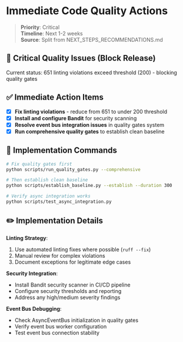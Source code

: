 # Immediate Code Quality Actions

> **Priority**: Critical  
> **Timeline**: Next 1-2 weeks  
> **Source**: Split from NEXT_STEPS_RECOMMENDATIONS.md

## 🚨 Critical Quality Issues (Block Release)

Current status: 651 linting violations exceed threshold (200) - blocking quality gates

## ✅ Immediate Action Items

- [x] **Fix linting violations** - reduce from 651 to under 200 threshold
- [x] **Install and configure Bandit** for security scanning  
- [x] **Resolve event bus integration issues** in quality gates system
- [x] **Run comprehensive quality gates** to establish clean baseline

## 🔧 Implementation Commands

```bash
# Fix quality gates first
python scripts/run_quality_gates.py --comprehensive

# Then establish clean baseline  
python scripts/establish_baseline.py --establish --duration 300

# Verify async integration works
python scripts/test_async_integration.py
```

## ✏️ Implementation Details

**Linting Strategy**:
1. Use automated linting fixes where possible (`ruff --fix`)
2. Manual review for complex violations
3. Document exceptions for legitimate edge cases

**Security Integration**:
- Install Bandit security scanner in CI/CD pipeline
- Configure security thresholds and reporting
- Address any high/medium severity findings

**Event Bus Debugging**:
- Check AsyncEventBus initialization in quality gates
- Verify event bus worker configuration
- Test event bus connection stability
